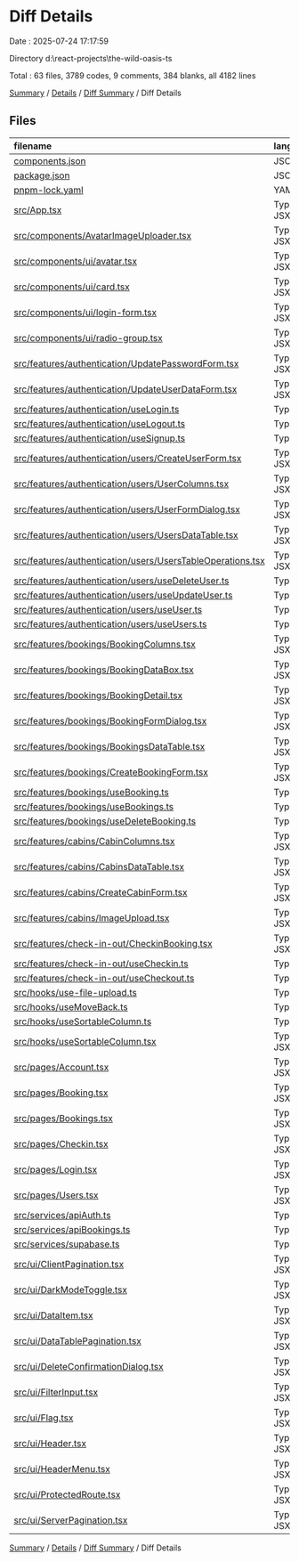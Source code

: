 # Diff Details

Date : 2025-07-24 17:17:59

Directory d:\\react-projects\\the-wild-oasis-ts

Total : 63 files,  3789 codes, 9 comments, 384 blanks, all 4182 lines

[Summary](results.md) / [Details](details.md) / [Diff Summary](diff.md) / Diff Details

## Files
| filename | language | code | comment | blank | total |
| :--- | :--- | ---: | ---: | ---: | ---: |
| [components.json](/components.json) | JSON | 0 | 0 | 1 | 1 |
| [package.json](/package.json) | JSON | 3 | 0 | 0 | 3 |
| [pnpm-lock.yaml](/pnpm-lock.yaml) | YAML | 1,222 | 0 | 92 | 1,314 |
| [src/App.tsx](/src/App.tsx) | TypeScript JSX | 11 | 0 | 0 | 11 |
| [src/components/AvatarImageUploader.tsx](/src/components/AvatarImageUploader.tsx) | TypeScript JSX | 85 | 0 | 6 | 91 |
| [src/components/ui/avatar.tsx](/src/components/ui/avatar.tsx) | TypeScript JSX | 46 | 0 | 6 | 52 |
| [src/components/ui/card.tsx](/src/components/ui/card.tsx) | TypeScript JSX | 83 | 0 | 10 | 93 |
| [src/components/ui/login-form.tsx](/src/components/ui/login-form.tsx) | TypeScript JSX | 130 | 0 | 5 | 135 |
| [src/components/ui/radio-group.tsx](/src/components/ui/radio-group.tsx) | TypeScript JSX | 39 | 0 | 5 | 44 |
| [src/features/authentication/UpdatePasswordForm.tsx](/src/features/authentication/UpdatePasswordForm.tsx) | TypeScript JSX | 81 | 0 | 7 | 88 |
| [src/features/authentication/UpdateUserDataForm.tsx](/src/features/authentication/UpdateUserDataForm.tsx) | TypeScript JSX | 73 | 0 | 8 | 81 |
| [src/features/authentication/useLogin.ts](/src/features/authentication/useLogin.ts) | TypeScript | 19 | 0 | 4 | 23 |
| [src/features/authentication/useLogout.ts](/src/features/authentication/useLogout.ts) | TypeScript | 15 | 0 | 4 | 19 |
| [src/features/authentication/useSignup.ts](/src/features/authentication/useSignup.ts) | TypeScript | 16 | 0 | 3 | 19 |
| [src/features/authentication/users/CreateUserForm.tsx](/src/features/authentication/users/CreateUserForm.tsx) | TypeScript JSX | 187 | 0 | 9 | 196 |
| [src/features/authentication/users/UserColumns.tsx](/src/features/authentication/users/UserColumns.tsx) | TypeScript JSX | 149 | 0 | 6 | 155 |
| [src/features/authentication/users/UserFormDialog.tsx](/src/features/authentication/users/UserFormDialog.tsx) | TypeScript JSX | 31 | 0 | 3 | 34 |
| [src/features/authentication/users/UsersDataTable.tsx](/src/features/authentication/users/UsersDataTable.tsx) | TypeScript JSX | 125 | 2 | 12 | 139 |
| [src/features/authentication/users/UsersTableOperations.tsx](/src/features/authentication/users/UsersTableOperations.tsx) | TypeScript JSX | 29 | 0 | 3 | 32 |
| [src/features/authentication/users/useDeleteUser.ts](/src/features/authentication/users/useDeleteUser.ts) | TypeScript | 14 | 0 | 3 | 17 |
| [src/features/authentication/users/useUpdateUser.ts](/src/features/authentication/users/useUpdateUser.ts) | TypeScript | 15 | 0 | 4 | 19 |
| [src/features/authentication/users/useUser.ts](/src/features/authentication/users/useUser.ts) | TypeScript | 22 | 0 | 4 | 26 |
| [src/features/authentication/users/useUsers.ts](/src/features/authentication/users/useUsers.ts) | TypeScript | 35 | 1 | 5 | 41 |
| [src/features/bookings/BookingColumns.tsx](/src/features/bookings/BookingColumns.tsx) | TypeScript JSX | 35 | 0 | 3 | 38 |
| [src/features/bookings/BookingDataBox.tsx](/src/features/bookings/BookingDataBox.tsx) | TypeScript JSX | 99 | 0 | 10 | 109 |
| [src/features/bookings/BookingDetail.tsx](/src/features/bookings/BookingDetail.tsx) | TypeScript JSX | 94 | 0 | 10 | 104 |
| [src/features/bookings/BookingFormDialog.tsx](/src/features/bookings/BookingFormDialog.tsx) | TypeScript JSX | 39 | 0 | 4 | 43 |
| [src/features/bookings/BookingsDataTable.tsx](/src/features/bookings/BookingsDataTable.tsx) | TypeScript JSX | -7 | -1 | -3 | -11 |
| [src/features/bookings/CreateBookingForm.tsx](/src/features/bookings/CreateBookingForm.tsx) | TypeScript JSX | 30 | 0 | 5 | 35 |
| [src/features/bookings/useBooking.ts](/src/features/bookings/useBooking.ts) | TypeScript | 26 | 0 | 3 | 29 |
| [src/features/bookings/useBookings.ts](/src/features/bookings/useBookings.ts) | TypeScript | 40 | 0 | 4 | 44 |
| [src/features/bookings/useDeleteBooking.ts](/src/features/bookings/useDeleteBooking.ts) | TypeScript | 17 | 0 | 2 | 19 |
| [src/features/cabins/CabinColumns.tsx](/src/features/cabins/CabinColumns.tsx) | TypeScript JSX | 1 | 0 | 0 | 1 |
| [src/features/cabins/CabinsDataTable.tsx](/src/features/cabins/CabinsDataTable.tsx) | TypeScript JSX | 0 | 1 | 0 | 1 |
| [src/features/cabins/CreateCabinForm.tsx](/src/features/cabins/CreateCabinForm.tsx) | TypeScript JSX | 0 | -6 | 0 | -6 |
| [src/features/cabins/ImageUpload.tsx](/src/features/cabins/ImageUpload.tsx) | TypeScript JSX | 0 | -1 | 0 | -1 |
| [src/features/check-in-out/CheckinBooking.tsx](/src/features/check-in-out/CheckinBooking.tsx) | TypeScript JSX | 121 | 0 | 14 | 135 |
| [src/features/check-in-out/useCheckin.ts](/src/features/check-in-out/useCheckin.ts) | TypeScript | 29 | 0 | 3 | 32 |
| [src/features/check-in-out/useCheckout.ts](/src/features/check-in-out/useCheckout.ts) | TypeScript | 16 | 0 | 3 | 19 |
| [src/hooks/use-file-upload.ts](/src/hooks/use-file-upload.ts) | TypeScript | 345 | 13 | 53 | 411 |
| [src/hooks/useMoveBack.ts](/src/hooks/useMoveBack.ts) | TypeScript | 5 | 0 | 2 | 7 |
| [src/hooks/useSortableColumn.ts](/src/hooks/useSortableColumn.ts) | TypeScript | 32 | 4 | 9 | 45 |
| [src/hooks/useSortableColumn.tsx](/src/hooks/useSortableColumn.tsx) | TypeScript JSX | -32 | -4 | -9 | -45 |
| [src/pages/Account.tsx](/src/pages/Account.tsx) | TypeScript JSX | 20 | 0 | 3 | 23 |
| [src/pages/Booking.tsx](/src/pages/Booking.tsx) | TypeScript JSX | 4 | 0 | 2 | 6 |
| [src/pages/Bookings.tsx](/src/pages/Bookings.tsx) | TypeScript JSX | 13 | 1 | 1 | 15 |
| [src/pages/Checkin.tsx](/src/pages/Checkin.tsx) | TypeScript JSX | 4 | 0 | 2 | 6 |
| [src/pages/Login.tsx](/src/pages/Login.tsx) | TypeScript JSX | 7 | 0 | 1 | 8 |
| [src/pages/Users.tsx](/src/pages/Users.tsx) | TypeScript JSX | 27 | 0 | 3 | 30 |
| [src/services/apiAuth.ts](/src/services/apiAuth.ts) | TypeScript | 106 | 3 | 28 | 137 |
| [src/services/apiBookings.ts](/src/services/apiBookings.ts) | TypeScript | 52 | 0 | 11 | 63 |
| [src/services/supabase.ts](/src/services/supabase.ts) | TypeScript | 3 | 0 | 2 | 5 |
| [src/ui/ClientPagination.tsx](/src/ui/ClientPagination.tsx) | TypeScript JSX | 98 | 0 | 5 | 103 |
| [src/ui/DarkModeToggle.tsx](/src/ui/DarkModeToggle.tsx) | TypeScript JSX | 9 | 0 | 2 | 11 |
| [src/ui/DataItem.tsx](/src/ui/DataItem.tsx) | TypeScript JSX | 17 | 0 | 3 | 20 |
| [src/ui/DataTablePagination.tsx](/src/ui/DataTablePagination.tsx) | TypeScript JSX | -135 | -2 | -11 | -148 |
| [src/ui/DeleteConfirmationDialog.tsx](/src/ui/DeleteConfirmationDialog.tsx) | TypeScript JSX | 2 | 0 | 0 | 2 |
| [src/ui/FilterInput.tsx](/src/ui/FilterInput.tsx) | TypeScript JSX | 0 | -2 | 0 | -2 |
| [src/ui/Flag.tsx](/src/ui/Flag.tsx) | TypeScript JSX | 5 | 0 | 1 | 6 |
| [src/ui/Header.tsx](/src/ui/Header.tsx) | TypeScript JSX | 5 | 0 | 1 | 6 |
| [src/ui/HeaderMenu.tsx](/src/ui/HeaderMenu.tsx) | TypeScript JSX | 108 | 0 | 4 | 112 |
| [src/ui/ProtectedRoute.tsx](/src/ui/ProtectedRoute.tsx) | TypeScript JSX | 23 | 0 | 5 | 28 |
| [src/ui/ServerPagination.tsx](/src/ui/ServerPagination.tsx) | TypeScript JSX | 101 | 0 | 8 | 109 |

[Summary](results.md) / [Details](details.md) / [Diff Summary](diff.md) / Diff Details